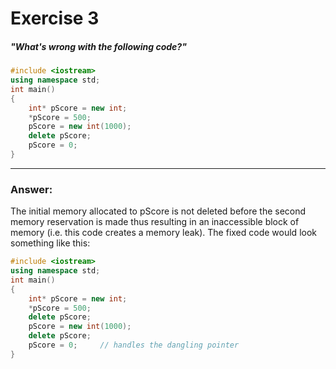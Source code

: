 # Exercise 3
##### "What's wrong with the following code?"
```cpp
#include <iostream>
using namespace std;
int main()
{
    int* pScore = new int;
    *pScore = 500;
    pScore = new int(1000);
    delete pScore;
    pScore = 0;
}
```
---
### Answer:
The initial memory allocated to pScore is not deleted before the second memory reservation is made thus resulting in an inaccessible block of memory (i.e. this code creates a memory leak). The fixed code would look something like this:
```cpp
#include <iostream>
using namespace std;
int main()
{
    int* pScore = new int;
    *pScore = 500;
    delete pScore;
    pScore = new int(1000);
    delete pScore;
    pScore = 0;     // handles the dangling pointer
}
```